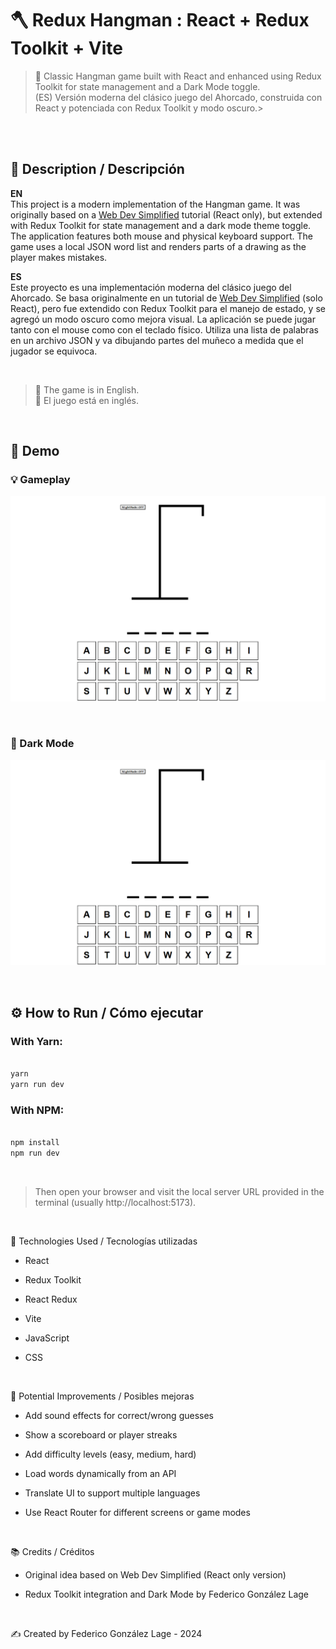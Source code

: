 # 🪓 Redux Hangman : React + Redux Toolkit + Vite

> 🎯 Classic Hangman game built with React and enhanced using Redux Toolkit for state management and a Dark Mode toggle.  
> (ES) Versión moderna del clásico juego del Ahorcado, construida con React y potenciada con Redux Toolkit y modo oscuro.>

<br>

<br>

## 📌 Description / Descripción

**EN**  
This project is a modern implementation of the Hangman game. It was originally based on a [Web Dev Simplified](https://www.youtube.com/@WebDevSimplified) tutorial (React only), but extended with Redux Toolkit for state management and a dark mode theme toggle. The application features both mouse and physical keyboard support. The game uses a local JSON word list and renders parts of a drawing as the player makes mistakes.

**ES**  
Este proyecto es una implementación moderna del clásico juego del Ahorcado. Se basa originalmente en un tutorial de [Web Dev Simplified](https://www.youtube.com/@WebDevSimplified) (solo React), pero fue extendido con Redux Toolkit para el manejo de estado, y se agregó un modo oscuro como mejora visual. La aplicación se puede jugar tanto con el mouse como con el teclado físico. Utiliza una lista de palabras en un archivo JSON y va dibujando partes del muñeco a medida que el jugador se equivoca.

<br>

> 📝 The game is in English.  
> 📝 El juego está en inglés.

<br>

## 🎥 Demo

### 💡 Gameplay  
![Gameplay Demo](./demo1.gif)

<br>

### 🌙 Dark Mode  
![Dark Mode Demo](./demo2.gif)

<br>

## ⚙️ How to Run / Cómo ejecutar

### With Yarn:

```bash

yarn
yarn run dev

```

### With NPM:

```bash

npm install
npm run dev

```

<br>

> Then open your browser and visit the local server URL provided in the terminal (usually http://localhost:5173).

<br>

🚀 Technologies Used / Tecnologías utilizadas

* React

* Redux Toolkit

* React Redux

* Vite

* JavaScript

* CSS

<br>

🧠 Potential Improvements / Posibles mejoras

* Add sound effects for correct/wrong guesses

* Show a scoreboard or player streaks

* Add difficulty levels (easy, medium, hard)

* Load words dynamically from an API

* Translate UI to support multiple languages

* Use React Router for different screens or game modes

<br>

📚 Credits / Créditos

* Original idea based on Web Dev Simplified (React only version)

* Redux Toolkit integration and Dark Mode by Federico González Lage

<br>

✍️ Created by Federico González Lage - 2024
